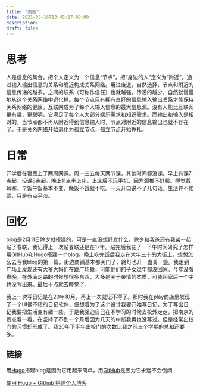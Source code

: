 ```yaml
---
title: "简报"
date: 2021-03-16T13:45:17+08:00
description: 
draft: false
---
```

# 思考
人是信息的集合。把个人定义为一个信息“节点”，把“身边的人”定义为“附近”，通过输入输出信息的关系和附近构成关系网络。用进废退，自然选择，节点和附近的信息传递的越多，之间的联系（可称作信任）也就越强。传递的越少，自然就慢慢地从这个关系网络中退化掉。每个节点只有拥有良好的信息输入输出关系才能保持关系网络的健康。互联网成为了每个人输入信息的最大信息源。没有人能比互联网更有趣，更聪明，它满足了每个人大部分娱乐需求和知识需求。而输出和输入是相对的，当节点都不再从附近得到信息输入时，节点对附近的信息输出也就不存在了。于是关系网络开始退化为孤立节点，孤立节点开始挣扎。

# 日常
开学后在寝室上了两周网课。周一三五每天两节课，其他时间都没课。早上有课7点起，没课8点起。晚上11点半上床，上床后不玩手机，因为颈椎不舒服。睡觉戴耳塞。早饭午饭基本不变，晚饭不饿就不吃。一天开口说不了几句话。生活并不忙碌，只是有点平淡。


# 回忆
blog是2月11日除夕就搭建的，可是一直没想好发什么。除夕和我爸还有我弟一起贴了春联，我记得上一次贴春联还是在17年。贴完后我花了一下午时间研究了怎样用GitHub和Hugo搭建一个blog。晚上吃完饭后我走在大年三十的大街上，想想怎么去写我blog的第一篇。街边商铺基本都关门了，路灯也开一盏关一盏。我走到广场上发现还有大爷大妈们在跳广场舞，可能他们的子女过年都没回家。今年没看春晚。在外面走路的时候想很多东西，大多是关于亲情的本质，可我回家后一个字也没写出来。最后十点就去睡觉了。


我上一次写日记是在20年10月，再上一次就记不得了。那时我在play商店里发现了一个UI很不错的日记软件，便想着为了这个设计我要开始写日记，为了写出日记我要把生活变有趣一些。于是我强迫自己在不学习的时候去校外走走，把南京的景点看一看。在坚持了不到一个月后因为几天的中断我再也没写过。但是经常出校门的习惯却形成了。我20年下半年出校门的次数比我之前三个学期的总和还要多。




## 链接

用[Hugo](https://gohugo.io/)搭建blog是因为它用起来简单，用[GitHub](https://github.com/)是因为它永远不会倒闭

[使用 Hugo + Github 搭建个人博客](https://zhuanlan.zhihu.com/p/105021100)
